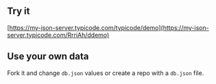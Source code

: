 ## Try it

[https://my-json-server.typicode.com/typicode/demo](https://my-json-server.typicode.com/RrriAh/ddemo)

## Use your own data

Fork it and change `db.json` values or create a repo with a `db.json` file.
